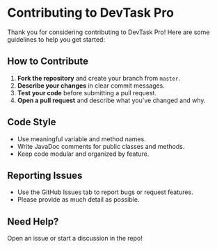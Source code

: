 # Contributing to DevTask Pro

Thank you for considering contributing to DevTask Pro! Here are some guidelines to help you get started:

## How to Contribute

1. **Fork the repository** and create your branch from `master`.
2. **Describe your changes** in clear commit messages.
3. **Test your code** before submitting a pull request.
4. **Open a pull request** and describe what you've changed and why.

## Code Style
- Use meaningful variable and method names.
- Write JavaDoc comments for public classes and methods.
- Keep code modular and organized by feature.

## Reporting Issues
- Use the GitHub Issues tab to report bugs or request features.
- Please provide as much detail as possible.

## Need Help?
Open an issue or start a discussion in the repo! 